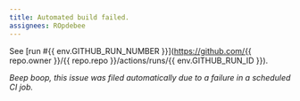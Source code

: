 ```yaml
---
title: Automated build failed.
assignees: ROpdebee
---
```


See [run #{{ env.GITHUB_RUN_NUMBER }}](https://github.com/{{ repo.owner }}/{{ repo.repo }}/actions/runs/{{ env.GITHUB_RUN_ID }}).

_Beep boop, this issue was filed automatically due to a failure in a scheduled CI job._
